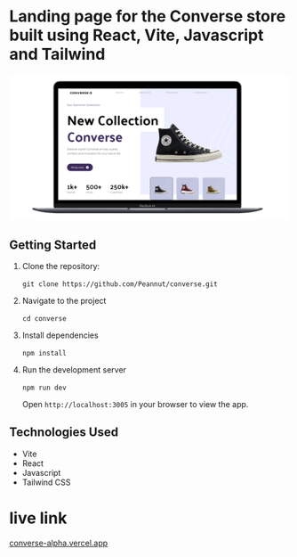 # Landing page for the Converse store built using React, Vite, Javascript and Tailwind

<img src="src/assets/images/websitemockup.png" >


## Getting Started

1. Clone the repository:

   ```git clone https://github.com/Peannut/converse.git```

2. Navigate to the project

   ```cd converse```
   
4. Install dependencies

   ```npm install```
   
6. Run the development server

   ```npm run dev```

   Open ```http://localhost:3005``` in your browser to view the app.


## Technologies Used

- Vite
- React
- Javascript
- Tailwind CSS


# live link
 [converse-alpha.vercel.app](https://converse-alpha.vercel.app/)
